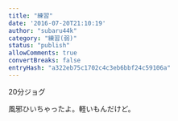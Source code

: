 ```yaml
---
title: "練習"
date: '2016-07-20T21:10:19'
author: "subaru44k"
category: "練習(弱)"
status: "publish"
allowComments: true
convertBreaks: false
entryHash: "a322eb75c1702c4c3eb6bbf24c59106a"
---
```

20分ジョグ

風邪ひいちゃったよ。軽いもんだけど。
